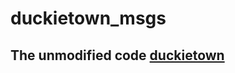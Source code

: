 # duckietown_msgs

## The unmodified code [duckietown](https://github.com/duckietown/dt-ros-commons/tree/daffy/packages/duckietown_msgs)